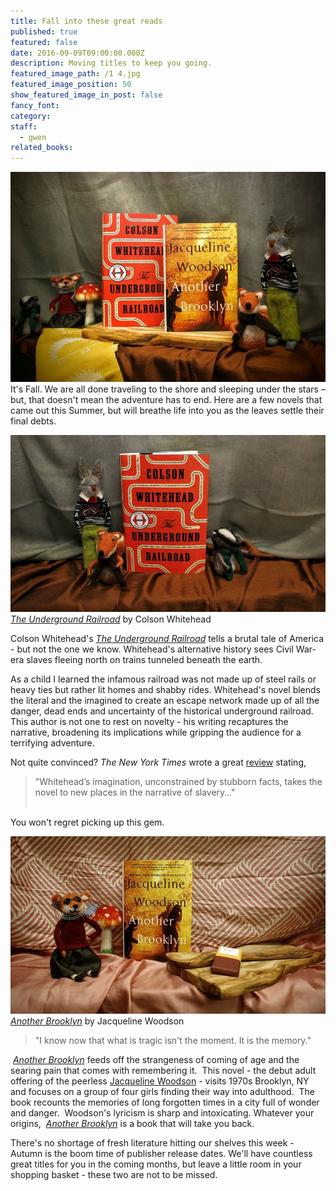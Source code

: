 ```yaml
---
title: Fall into these great reads
published: true
featured: false
date: 2016-09-09T09:00:00.000Z
description: Moving titles to keep you going.
featured_image_path: /1 4.jpg
featured_image_position: 50
show_featured_image_in_post: false
fancy_font:
category:
staff:
  - gwen
related_books:
---
```



![](/uploads/versions/gwen_1_3---x----900-600x---.jpg)It's Fall. We are all done traveling to the shore and sleeping under the stars – but, that doesn't mean the adventure has to end. Here are a few novels that came out this Summer, but will breathe life into you as the leaves settle their final debts.

![](/uploads/versions/gwen_1_2---x----900-506x---.jpg)
<br>*[The Underground Railroad](http://www.brooklinebooksmith-shop.com/book/9780385542364)* by Colson Whitehead

Colson Whitehead's *<u>The Underground Railroad</u>* tells a brutal tale of America - but not the one we know. Whitehead's alternative history sees Civil War-era slaves fleeing north on trains tunneled beneath the earth.

As a child I learned the infamous railroad was not made up of steel rails or heavy ties but rather lit homes and shabby rides. Whitehead's novel blends the literal and the imagined to create an escape network made up of all the danger, dead ends and uncertainty of the historical underground railroad. This author is not one to rest on novelty - his writing recaptures the narrative, broadening its implications while gripping the audience for a terrifying adventure.

Not quite convinced?&nbsp;*The New York Times* wrote a great [review](http://www.nytimes.com/2016/08/14/books/review/colson-whitehead-underground-railroad.html?_r=0) stating,

> "Whitehead’s imagination, unconstrained by stubborn facts, takes the novel to new places in the narrative of slavery…"
> <br>&nbsp;

You won't regret picking up this gem.

![](/uploads/versions/gwen_1_1---x----900-506x---.jpg)*[Another Brooklyn](http://www.brooklinebooksmith-shop.com/book/9780062359988)* by Jacqueline Woodson

> "I know now that what is tragic isn't the moment. It is the memory."

*&nbsp;<u>Another Brooklyn</u>*&nbsp;feeds off the strangeness of coming of age and the searing pain that comes with remembering it.&nbsp; This novel - the debut adult offering of the peerless [Jacqueline Woodson](http://www.brooklinebooksmith-shop.com/search/author/%22Woodson%2C%20Jacqueline%22) - visits 1970s Brooklyn, NY and focuses on a group of four girls finding their way into adulthood.&nbsp; The book recounts the memories of long forgotten times in a city full of wonder and danger.&nbsp; Woodson's lyricism is sharp and intoxicating. Whatever your origins,&nbsp; *<u>Another Brooklyn</u>* is a book that will take you back.

There's no shortage of fresh literature hitting our shelves this week - Autumn is the boom time of publisher release dates. We'll have countless great titles for you in the coming months, but leave a little room in your shopping basket - these two are not to be missed.